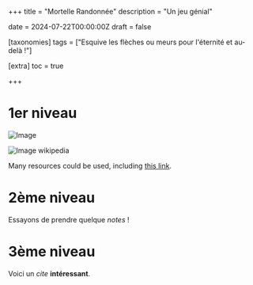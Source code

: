 +++
title = "Mortelle Randonnée"
description = "Un jeu génial"

date = 2024-07-22T00:00:00Z
draft = false

[taxonomies]
tags = ["Esquive les flèches ou meurs pour l'éternité et au-delà !"]

[extra]
toc = true

+++


# 1er niveau

![Image](https://biodiversitypmc.sibils.org/img/logo_banner.7ff68d4d.png) 

![Image wikipedia](https://en.wikipedia.org/static/images/icons/wikipedia.png) 


<p> Many resources could be used, including 
<a href="https://biodiversitypmc.sibils.org/" rel="noreferrer">this link</a>. <br></p>

# 2ème niveau

Essayons de prendre quelque *notes* !

# 3ème niveau

[^1]: la note de bas de page !

Voici un *cite* **intéressant**. 





